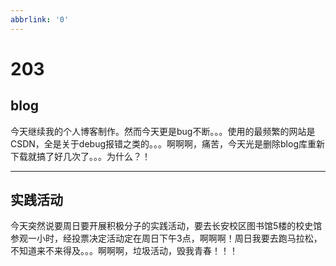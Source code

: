 ```yaml
---
abbrlink: '0'
---
```

# 203

## blog

今天继续我的个人博客制作。然而今天更是bug不断。。。使用的最频繁的网站是CSDN，全是关于debug报错之类的。。。啊啊啊，痛苦，今天光是删除blog库重新下载就搞了好几次了。。。为什么？！
***

## 实践活动

今天突然说要周日要开展积极分子的实践活动，要去长安校区图书馆5楼的校史馆参观一小时，经投票决定活动定在周日下午3点，啊啊啊！周日我要去跑马拉松，不知道来不来得及。。。啊啊啊，垃圾活动，毁我青春！！！
